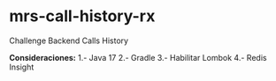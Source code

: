 # mrs-call-history-rx
Challenge Backend Calls History

**Consideraciones:**
1.- Java 17
2.- Gradle
3.- Habilitar Lombok
4.- Redis Insight


